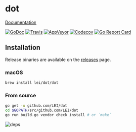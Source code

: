dot
===

<!--
`dot` is a configuration based file manager. It requires Go 1.8 to compile.
-->

[Documentation](https://dot.lei.sh/dot)
<!-- [Contribution Guide](CONTRIBUTING.md) -->

[![GoDoc](https://godoc.org/github.com/LEI/dot?status.svg)](https://godoc.org/github.com/LEI/dot)
[![Travis](https://travis-ci.org/LEI/dot.svg?branch=master)](https://travis-ci.org/LEI/dot)
[![AppVeyor](https://ci.appveyor.com/api/projects/status/s4qqanrbe62cp1ku?svg=true)](https://ci.appveyor.com/project/LEI/dot)
[![Codecov](https://codecov.io/gh/LEI/dot/branch/master/graph/badge.svg)](https://codecov.io/gh/LEI/dot)
[![Go Report Card](https://goreportcard.com/badge/github.com/LEI/dot)](https://goreportcard.com/report/github.com/LEI/dot)

<!--
## Overview
-->

<!--
## License
-->

<!--
[Git](https://git-scm.com/)
-->

## Installation

Release binaries are available on the
[releases](https://github.com/LEI/dot/releases) page.

### macOS

```sh
brew install lei/dot/dot
```

<!--
### Other platforms

```sh
curl https://raw.githubusercontent.com/LEI/dot/master/install.sh | sh
```
-->

### From source

```sh
go get -u github.com/LEI/dot
cd $GOPATH/src/github.com/LEI/dot
go run build.go vendor check install # or `make`
```

![deps](https://dot.lei.sh/deps.png)

<!--
## Feedback
-->

<!--
## Contributing

See [CONTRIBUTING.md](CONTRIBUTING.md) for more details.
-->
